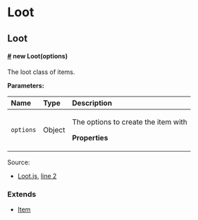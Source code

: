 # Loot

##  Loot

####  [\#](loot.md#Loot) new Loot\(options\) <a id="Loot"></a>

 The loot class of items.

**Parameters:**

<table>
  <thead>
    <tr>
      <th style="text-align:left">Name</th>
      <th style="text-align:left">Type</th>
      <th style="text-align:left">Description</th>
    </tr>
  </thead>
  <tbody>
    <tr>
      <td style="text-align:left"><code>options</code>
      </td>
      <td style="text-align:left">Object</td>
      <td style="text-align:left">
        <p>The options to create the item with</p>
        <p><b>Properties</b>
        </p>
      </td>
    </tr>
  </tbody>
</table>

Source:

*  [Loot.js](loot.js.md), [line 2](loot.js.md#line2)

### Extends

* [Item](item.md)

